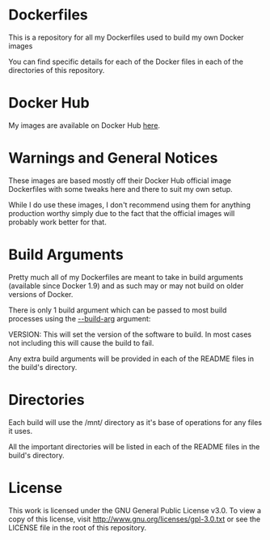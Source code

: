 # Dockerfiles
This is a repository for all my Dockerfiles used to build my own Docker images

You can find specific details for each of the Docker files in each of the directories of this repository.

# Docker Hub
My images are available on Docker Hub [here](https://hub.docker.com/u/ryantheallmighty/).

# Warnings and General Notices
These images are based mostly off their Docker Hub official image Dockerfiles with some tweaks here and there to suit my own setup.

While I do use these images, I don't recommend using them for anything production worthy simply due to the fact that the official images will probably work better for that.

# Build Arguments
Pretty much all of my Dockerfiles are meant to take in build arguments (available since Docker 1.9) and as such may or may not build on older versions of Docker.

There is only 1 build argument which can be passed to most build processes using the [--build-arg](http://docs.docker.com/engine/reference/builder/#arg) argument:


VERSION: This will set the version of the software to build. In most cases not including this will cause the build to fail.

Any extra build arguments will be provided in each of the README files in the build's directory.

# Directories
Each build will use the /mnt/ directory as it's base of operations for any files it uses.

All the important directories will be listed in each of the README files in the build's directory.

# License
This work is licensed under the GNU General Public License v3.0. To view a copy of this license, visit http://www.gnu.org/licenses/gpl-3.0.txt or see the LICENSE file in the root of this repository.